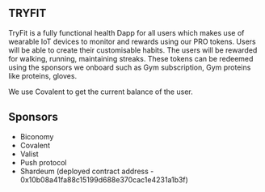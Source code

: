 ## TRYFIT

TryFit is a fully functional health Dapp for all users which makes use of wearable IoT devices to monitor and rewards using our PRO tokens. Users will be able to create their customisable habits. The users will be rewarded for walking, running, maintaining streaks. These tokens can be redeemed using the sponsors we onboard such as Gym subscription, Gym proteins like proteins, gloves.

We use Covalent to get the current balance of the user.

## Sponsors

- Biconomy
- Covalent
- Valist
- Push protocol
- Shardeum (deployed contract address - 0x10b08a41fa88c15199d688e370cac1e4231a1b3f)
